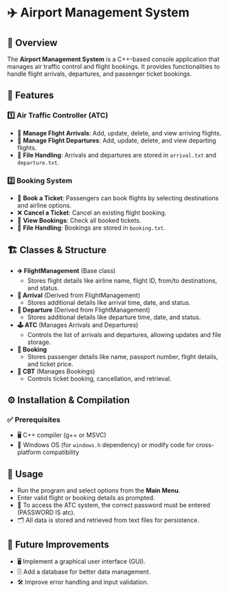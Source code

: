 # ✈️ Airport Management System

## 📌 Overview
The **Airport Management System** is a C++-based console application that manages air traffic control and flight bookings. It provides functionalities to handle flight arrivals, departures, and passenger ticket bookings.

## 🚀 Features
### 1️⃣ Air Traffic Controller (ATC)
   - 🛬 **Manage Flight Arrivals**: Add, update, delete, and view arriving flights.
   - 🛫 **Manage Flight Departures**: Add, update, delete, and view departing flights.
   - 📂 **File Handling**: Arrivals and departures are stored in `arrival.txt` and `departure.txt`.

### 2️⃣ Booking System
   - 🎫 **Book a Ticket**: Passengers can book flights by selecting destinations and airline options.
   - ❌ **Cancel a Ticket**: Cancel an existing flight booking.
   - 👀 **View Bookings**: Check all booked tickets.
   - 📝 **File Handling**: Bookings are stored in `booking.txt`.

## 🏗️ Classes & Structure
- **✈️ FlightManagement** (Base class)
  - Stores flight details like airline name, flight ID, from/to destinations, and status.
- **🛬 Arrival** (Derived from FlightManagement)
  - Stores additional details like arrival time, date, and status.
- **🛫 Departure** (Derived from FlightManagement)
  - Stores additional details like departure time, date, and status.
- **🕹️ ATC** (Manages Arrivals and Departures)
  - Controls the list of arrivals and departures, allowing updates and file storage.
- **👤 Booking**
  - Stores passenger details like name, passport number, flight details, and ticket price.
- **📅 CBT** (Manages Bookings)
  - Controls ticket booking, cancellation, and retrieval.

## ⚙️ Installation & Compilation
### ✅ Prerequisites
- 🖥️ C++ compiler (g++ or MSVC)
- 🏢 Windows OS (for `windows.h` dependency) or modify code for cross-platform compatibility

## 📝 Usage
- Run the program and select options from the **Main Menu**.
- Enter valid flight or booking details as prompted.
- 🔑 To access the ATC system, the correct password must be entered (PASSWORD IS atc).
- 🗂️ All data is stored and retrieved from text files for persistence.

## 🔮 Future Improvements
- 🖥️ Implement a graphical user interface (GUI).
- 🗄️ Add a database for better data management.
- 🛠️ Improve error handling and input validation.



